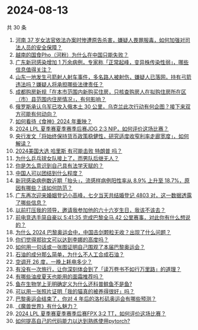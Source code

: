 # 2024-08-13

共 30 条

<!-- BEGIN -->
<!-- 最后更新时间 Tue Aug 13 2024 00:00:53 GMT+0800 (China Standard Time) -->

1. [河南 37 岁女法官依法办案时惨遭原告杀害，嫌疑人畏罪服毒，如何加强对司法人员的安全保障？](https://www.zhihu.com/question/664086766)
1. [越南的国食Pho（河粉）为什么在中国只能失败？](https://www.zhihu.com/question/509282822)
1. [广东新冠感染增加 1 万余病例，专家称「正常起峰，变异株传染性弱」，哪些信息值得关注？](https://www.zhihu.com/question/664068377)
1. [山东一地发生弓箭射人射车事件，多名路人被射伤，嫌疑人已落网，持有弓箭违法吗？嫌疑人将承担哪些法律责任？](https://www.zhihu.com/question/664084196)
1. [成都购房新规「在本市范围内新购买住房，只核查购房人在拟购住房所在区（市）县范围内住房情况」，有何影响？](https://www.zhihu.com/question/664093604)
1. [俄罗斯承认乌军已攻入俄本土 30 公里，乌克兰此次行动有何企图？接下来双方可能有何动向？](https://www.zhihu.com/question/664077734)
1. [如何看待《食神》2024 年重映？](https://www.zhihu.com/question/664080788)
1. [2024 LPL 夏季赛夏季赛季后赛JDG 2:3 NIP，如何评价这场比赛？](https://www.zhihu.com/question/664099958)
1. [央行发文「将始终保持货币政策稳健性，研究适度收窄利率走廊宽度」，如何解读？](https://www.zhihu.com/question/663995981)
1. [2024美国大选 哈里斯 有可能击败 特朗普 吗？](https://www.zhihu.com/question/663341297)
1. [为什么乒乓球女队接上了，而男队后继无人？](https://www.zhihu.com/question/663580039)
1. [你是怎么意识到自己具有法学天赋的？](https://www.zhihu.com/question/633334981)
1. [中国人可以团结到什么程度？](https://www.zhihu.com/question/441307866)
1. [新冠感染病例数近期「抬头」，流感样病例阳性率从 8.9% 上升至 18.7%，原因有哪些？该如何防范？](https://www.zhihu.com/question/664097991)
1. [广东再次迎来婚姻登记小高峰，七夕当天共结婚登记 4803 对，这一数据透露了哪些信息？](https://www.zhihu.com/question/664004206)
1. [以前打压我的领导，邀请我参加他的六十六岁生日，我该不该去？](https://www.zhihu.com/question/657411102)
1. [前电竞选手简自豪以 5:41:35 完成巴黎全马 42 公里赛事，对此你有什么想说的？](https://www.zhihu.com/question/664071686)
1. [为什么 2024 巴黎奥运会中，中国击剑颗粒无收？出现了什么问题？](https://www.zhihu.com/question/663453018)
1. [你们觉得郑钦文可以达到李娜的高度吗？](https://www.zhihu.com/question/555490061)
1. [如何用一句话或一张图证明自己围观了本届巴黎奥运会？](https://www.zhihu.com/question/662701637)
1. [石油的成分那么简单，为什么不人工合成石油？](https://www.zhihu.com/question/662627530)
1. [空调开 26 度，一晚上耗电多少？](https://www.zhihu.com/question/540208850)
1. [有没有一次旅行，让你深刻体会到了「读万卷书不如行万里路」的道理？](https://www.zhihu.com/question/661215859)
1. [有哪些油皮夏天也能用的面霜推荐吗？](https://www.zhihu.com/question/656823615)
1. [鱼在生物学上无明确定义为什么还科普鲸鱼不是鱼?](https://www.zhihu.com/question/663751051)
1. [可以用一张照片证明「我的猫真的被养得很好」吗？](https://www.zhihu.com/question/659850225)
1. [巴黎奥运会结束了，你对 4 年后的洛杉矶奥运会有哪些预测？](https://www.zhihu.com/question/664043294)
1. [《魔兽世界》有什么魅力？](https://www.zhihu.com/question/634792936)
1. [2024 LPL 夏季赛夏季赛季后赛FPX 3:2 TT，如何评价这场比赛？](https://www.zhihu.com/question/664025686)
1. [如何提高自己的代码能力以达到熟练使用pytorch?](https://www.zhihu.com/question/352525266)

<!-- END -->
